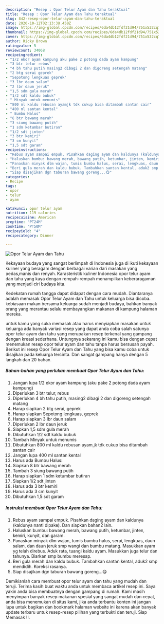 ```yaml
---
description: "Resep : Opor Telur Ayam dan Tahu teraktual"
title: "Resep : Opor Telur Ayam dan Tahu teraktual"
slug: 842-resep-opor-telur-ayam-dan-tahu-teraktual
date: 2020-10-12T02:13:38.458Z
image: https://img-global.cpcdn.com/recipes/6da4db12fdf21d94/751x532cq70/opor-telur-ayam-dan-tahu-foto-resep-utama.jpg
thumbnail: https://img-global.cpcdn.com/recipes/6da4db12fdf21d94/751x532cq70/opor-telur-ayam-dan-tahu-foto-resep-utama.jpg
cover: https://img-global.cpcdn.com/recipes/6da4db12fdf21d94/751x532cq70/opor-telur-ayam-dan-tahu-foto-resep-utama.jpg
author: Ricky Brown
ratingvalue: 5
reviewcount: 34068
recipeingredient:
- "1/2 ekor ayam kampung aku pake 2 potong dada ayam kampung"
- "3 btr telur rebus"
- "4 bh tahu putih masing2 dibagi 2 dan digoreng setengah matang"
- "2 btg serai geprek"
- "Sepotong lengkuas geprek"
- "3 lbr daun salam"
- "2 lbr daun jeruk"
- "1,5 sdm gula merah"
- "1/2 sdt kaldu bubuk"
- " Minyak untuk menumis"
- "800 ml kaldu rebusan ayamjk tdk cukup bisa ditambah santan cair"
- "400 ml santan kental"
- " Bumbu Halus"
- "8 btr bawang merah"
- "3 siung bawang putih"
- "1 sdm ketumbar butiran"
- "1/2 sdt jinten"
- "3 btr kemiri"
- "3 cm kunyit"
- "1,5 sdt garam"
recipeinstructions:
- "Rebus ayam sampai empuk. Pisahkan daging ayam dan kaldunya (kaldunya nanti dipake). Dan siapkan bahan2 lain."
- "Haluskan bumbu: bawang merah, bawang putih, ketumbar, jinten, kemiri, kunyit, dan garam."
- "Panaskan minyak dlm wajan, tumis bumbu halus, serai, lengkuas, daun salam, dan daun jeruk smp wangi dan bumbu matang. Masukkan ayam yg telah direbus. Aduk rata, tuangi kaldu ayam. Masukkan juga telur dan tahunya. Biarkan smp bumbu meresap."
- "Beri gula merah dan kaldu bubuk. Tambahkan santan kental, aduk2 smp mendidih. Koreksi rasanya."
- "Siap disajikan dgn taburan bawang goreng...😋"
categories:
- Recipe
tags:
- opor
- telur
- ayam

katakunci: opor telur ayam 
nutrition: 119 calories
recipecuisine: American
preptime: "PT24M"
cooktime: "PT50M"
recipeyield: "4"
recipecategory: Dinner

---
```



![Opor Telur Ayam dan Tahu](https://img-global.cpcdn.com/recipes/6da4db12fdf21d94/751x532cq70/opor-telur-ayam-dan-tahu-foto-resep-utama.jpg)

Kekayaan budaya yang sangat berlimpah di Indonesia juga di ikuti kekayaan kuliner yang beragam dengan berbagai varian dari masakan yang pedas,manis dan renyah. Karasteristik kuliner Indonesia opor telur ayam dan tahu yang kaya dengan rempah-rempah menampilkan keberaragaman yang menjadi ciri budaya kita.


Kedekatan rumah tangga dapat didapat dengan cara mudah. Diantaranya adalah memasak Opor Telur Ayam dan Tahu untuk keluarga bisa dicoba. kebiasaan makan bersama keluarga sudah menjadi budaya, bahkan banyak orang yang merantau selalu membayangkan makanan di kampung halaman mereka.



untuk kamu yang suka memasak atau harus menyiapkan masakan untuk keluarga ada banyak variasi resep yang dapat anda coba salah satunya opor telur ayam dan tahu yang merupakan resep terkenal yang gampang dengan kreasi sederhana. Untungnya sekarang ini kamu bisa dengan cepat menemukan resep opor telur ayam dan tahu tanpa harus bersusah payah.
Berikut ini resep Opor Telur Ayam dan Tahu yang bisa kamu coba untuk disajikan pada keluarga tercinta. Dan sangat gampang hanya dengan 5 langkah dan 20 bahan.


<!--inarticleads1-->

##### Bahan-bahan yang perlukan membuat Opor Telur Ayam dan Tahu:

1. Jangan lupa 1/2 ekor ayam kampung (aku pake 2 potong dada ayam kampung)
1. Diperlukan 3 btr telur, rebus
1. Diperlukan 4 bh tahu putih, masing2 dibagi 2 dan digoreng setengah matang
1. Harap siapkan 2 btg serai, geprek
1. Harap siapkan Sepotong lengkuas, geprek
1. Harap siapkan 3 lbr daun salam
1. Diperlukan 2 lbr daun jeruk
1. Siapkan 1,5 sdm gula merah
1. Dibutuhkan 1/2 sdt kaldu bubuk
1. Tambah  Minyak untuk menumis
1. Dibutuhkan 800 ml kaldu rebusan ayam,jk tdk cukup bisa ditambah santan cair
1. Jangan lupa 400 ml santan kental
1. Harus ada  Bumbu Halus:
1. Siapkan 8 btr bawang merah
1. Tambah 3 siung bawang putih
1. Harap siapkan 1 sdm ketumbar butiran
1. Siapkan 1/2 sdt jinten
1. Harus ada 3 btr kemiri
1. Harus ada 3 cm kunyit
1. Dibutuhkan 1,5 sdt garam




<!--inarticleads2-->

##### Instruksi membuat  Opor Telur Ayam dan Tahu:

1. Rebus ayam sampai empuk. Pisahkan daging ayam dan kaldunya (kaldunya nanti dipake). Dan siapkan bahan2 lain.
1. Haluskan bumbu: bawang merah, bawang putih, ketumbar, jinten, kemiri, kunyit, dan garam.
1. Panaskan minyak dlm wajan, tumis bumbu halus, serai, lengkuas, daun salam, dan daun jeruk smp wangi dan bumbu matang. Masukkan ayam yg telah direbus. Aduk rata, tuangi kaldu ayam. Masukkan juga telur dan tahunya. Biarkan smp bumbu meresap.
1. Beri gula merah dan kaldu bubuk. Tambahkan santan kental, aduk2 smp mendidih. Koreksi rasanya.
1. Siap disajikan dgn taburan bawang goreng...😋




Demikianlah cara membuat opor telur ayam dan tahu yang mudah dan teruji. Terima kasih buat waktu anda untuk membaca artikel resep ini. Saya yakin anda bisa membuatnya dengan gampang di rumah. Kami masih menyimpan banyak resep makanan spesial yang sangat mudah dan cepat, anda bisa menemukan di situs kami, jika anda terbantu konten ini jangan lupa untuk bagikan dan bookmark halaman website ini karena akan banyak update terbaru untuk resep-resep pilihan yang terbukti dan teruji. Siap Memasak !!. 
